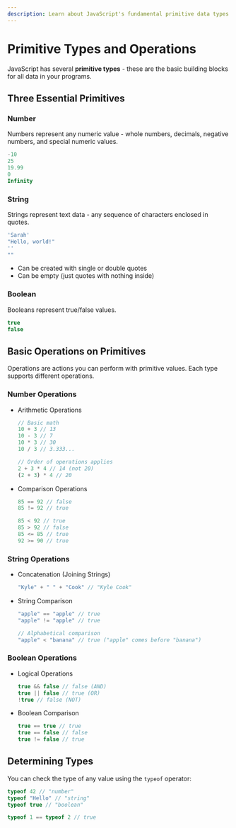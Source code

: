 ```yaml
---
description: Learn about JavaScript's fundamental primitive data types (number, string, boolean) and the basic operations you can perform with them.
---
```


# Primitive Types and Operations

JavaScript has several **primitive types** - these are the basic building blocks for all data in your programs.

## Three Essential Primitives

### Number

Numbers represent any numeric value - whole numbers, decimals, negative numbers, and special numeric values.

<!-- prettier-ignore -->
```javascript
-10
25
19.99
0
Infinity
```

### String

Strings represent text data - any sequence of characters enclosed in quotes.

<!-- prettier-ignore -->
```javascript
'Sarah'
"Hello, world!"
''
""
```

- Can be created with single or double quotes
- Can be empty (just quotes with nothing inside)

### Boolean

Booleans represent true/false values.

```javascript
true
false
```

## Basic Operations on Primitives

Operations are actions you can perform with primitive values. Each type supports different operations.

### Number Operations

- Arithmetic Operations
  <!-- prettier-ignore -->
    ```javascript
    // Basic math
    10 + 3 // 13
    10 - 3 // 7
    10 * 3 // 30
    10 / 3 // 3.333...

    // Order of operations applies
    2 + 3 * 4 // 14 (not 20)
    (2 + 3) * 4 // 20
    ```

- Comparison Operations

  ```javascript
  85 == 92 // false
  85 != 92 // true

  85 < 92 // true
  85 > 92 // false
  85 <= 85 // true
  92 >= 90 // true
  ```

### String Operations

- Concatenation (Joining Strings)

  ```javascript
  "Kyle" + " " + "Cook" // "Kyle Cook"
  ```

- String Comparison

  ```javascript
  "apple" == "apple" // true
  "apple" != "apple" // true

  // Alphabetical comparison
  "apple" < "banana" // true ("apple" comes before "banana")
  ```

### Boolean Operations

- Logical Operations

  ```javascript
  true && false // false (AND)
  true || false // true (OR)
  !true // false (NOT)
  ```

- Boolean Comparison

  ```javascript
  true == true // true
  true == false // false
  true != false // true
  ```

## Determining Types

You can check the type of any value using the `typeof` operator:

```javascript
typeof 42 // "number"
typeof "Hello" // "string"
typeof true // "boolean"

typeof 1 == typeof 2 // true
```
